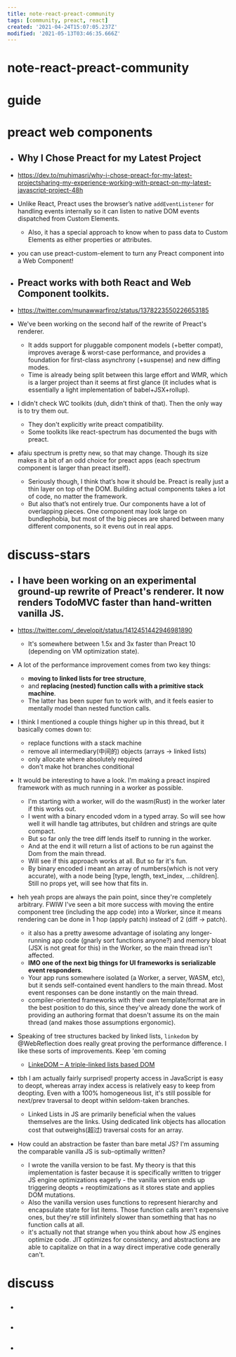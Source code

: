 ```yaml
---
title: note-react-preact-community
tags: [community, preact, react]
created: '2021-04-24T15:07:05.237Z'
modified: '2021-05-13T03:46:35.666Z'
---
```


# note-react-preact-community

# guide

# preact web components
- ## Why I Chose Preact for my Latest Project
- https://dev.to/muhimasri/why-i-chose-preact-for-my-latest-projectsharing-my-experience-working-with-preact-on-my-latest-javascript-project-48h
- Unlike React, Preact uses the browser’s native `addEventListener` for handling events internally so it can listen to native DOM events dispatched from Custom Elements. 
  - Also, it has a special approach to know when to pass data to Custom Elements as either properties or attributes.
- you can use preact-custom-element to turn any Preact component into a Web Component!

- ## Preact works with both React and Web Component toolkits.
- https://twitter.com/munawwarfiroz/status/1378223550226653185
- We've been working on the second half of the rewrite of Preact's renderer. 
  - It adds support for pluggable component models (+better compat), improves average & worst-case performance, and provides a foundation for first-class asynchrony (+suspense) and new diffing modes.
  - Time is already being split between this large effort and WMR, which is a larger project than it seems at first glance (it includes what is essentially a light implementation of babel+JSX+rollup).
- I didn't check WC toolkits (duh, didn't think of that). Then the only way is to try them out. 
  - They don't explicitly write preact compatibility. 
  - Some toolkits like react-spectrum has documented the bugs with preact.
- afaiu spectrum is pretty new, so that may change. Though its size makes it a bit of an odd choice for preact apps (each spectrum component is larger than preact itself).
  - Seriously though, I think that’s how it should be. Preact is really just a thin layer on top of the DOM. Building actual components takes a lot of code, no matter the framework.
  - But also that’s not entirely true. Our components have a lot of overlapping pieces. One component may look large on bundlephobia, but most of the big pieces are shared between many different components, so it evens out in real apps.
# discuss-stars
- ## I have been working on an experimental ground-up rewrite of Preact's renderer. It now renders TodoMVC faster than hand-written vanilla JS.
- https://twitter.com/_developit/status/1412451442946981890
  - It's somewhere between 1.5x and 3x faster than Preact 10 (depending on VM optimization state).
- A lot of the performance improvement comes from two key things: 
  - **moving to linked lists for tree structure**, 
  - and **replacing (nested) function calls with a primitive stack machine**. 
  - The latter has been super fun to work with, and it feels easier to mentally model than nested function calls.
- I think I mentioned a couple things higher up in this thread, but it basically comes down to:
  - replace functions with a stack machine
  - remove all intermediary(中间的) objects (arrays -> linked lists)
  - only allocate where absolutely required
  - don't make hot branches conditional

- It would be interesting to have a look. I'm making a preact inspired framework with as much running in a worker as possible.
  - I'm starting with a worker, will do the wasm(Rust) in the worker later if this works out. 
  - I went with a binary encoded vdom in a typed array. So will see how well it will handle tag attributes, but children and strings are quite compact. 
  - But so far only the tree diff lends itself to running in the worker. 
  - And at the end it will return a list of actions to be run against the Dom from the main thread. 
  - Will see if this approach works at all. But so far it's fun.
  - By binary encoded i meant an array of numbers(which is not very accurate), with a node being [type, length, text_index, ...children]. Still no props yet, will see how that fits in.
- heh yeah props are always the pain point, since they're completely arbitrary. FWIW I've seen a bit more success with moving the entire component tree (including the app code) into a Worker, since it means rendering can be done in 1 hop (apply patch) instead of 2 (diff -> patch).
  - it also has a pretty awesome advantage of isolating any longer-running app code (gnarly sort functions anyone?) and memory bloat (JSX is not great for this) in the Worker, so the main thread isn't affected.
  - **IMO one of the next big things for UI frameworks is serializable event responders**.
  - Your app runs somewhere isolated (a Worker, a server, WASM, etc), but it sends self-contained event handlers to the main thread. Most event responses can be done instantly on the main thread.
  - compiler-oriented frameworks with their own template/format are in the best position to do this, since they've already done the work of providing an authoring format that doesn't assume its on the main thread (and makes those assumptions ergonomic).
- Speaking of tree structures backed by linked lists,  `linkedom` by @WebReflection does really great proving the performance difference. I like these sorts of improvements. Keep 'em coming
  - [LinkeDOM – A triple-linked lists based DOM](https://www.youtube.com/watch?v=PEESaD7Qkxs)
- tbh I am actually fairly surprised! property access in JavaScript is easy to deopt, whereas array index access is relatively easy to keep from deopting. Even with a 100% homogeneous list, it's still possible for next/prev traversal to deopt within seldom-taken branches.
  - Linked Lists in JS are primarily beneficial when the values themselves are the links. Using dedicated link objects has allocation cost that outweighs(超过) traversal costs for an array.

- How could an abstraction be faster than bare metal JS? I'm assuming the comparable vanilla JS is sub-optimally written?
  - I wrote the vanilla version to be fast. My theory is that this implementation is faster because it is specifically written to trigger JS engine optimizations eagerly - the vanilla version ends up triggering deopts + reoptimizations as it stores state and applies DOM mutations.
  - Also the vanilla version uses functions to represent hierarchy and encapsulate state for list items. Those function calls aren't expensive ones, but they're still infinitely slower than something that has no function calls at all.
  - it's actually not that strange when you think about how JS engines optimize code. JIT optimizes for consistency, and abstractions are able to capitalize on that in a way direct imperative code generally can't.
# discuss
- ## 

- ## 

- ## 
